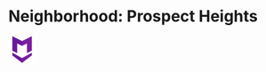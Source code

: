 # Neighborhood: Prospect Heights

![alt text](https://github.com/adam-p/markdown-here/raw/master/src/common/images/icon48.png "Screenshot 2023-11-15 11.47.56 AM")
